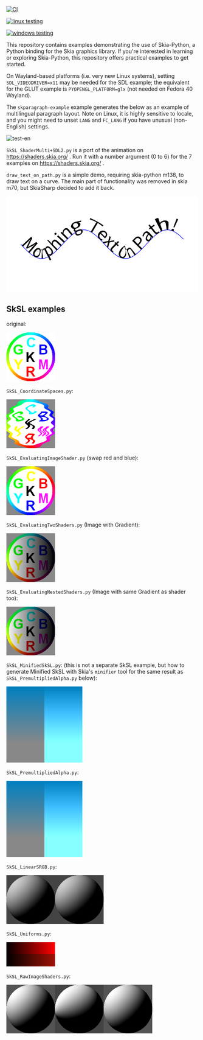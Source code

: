[![CI](https://github.com/HinTak/skia-python-examples/actions/workflows/ci.yml/badge.svg)](https://github.com/HinTak/skia-python-examples/actions/workflows/ci.yml)

[![linux testing](https://github.com/HinTak/skia-python-examples/actions/workflows/linux.yml/badge.svg)](https://github.com/HinTak/skia-python-examples/actions/workflows/linux.yml)

[![windows testing](https://github.com/HinTak/skia-python-examples/actions/workflows/windows.yml/badge.svg)](https://github.com/HinTak/skia-python-examples/actions/workflows/windows.yml)

This repository contains examples demonstrating the use of Skia-Python, a Python binding for the Skia graphics library.
If you're interested in learning or exploring Skia-Python, this repository offers practical examples to get started.

On Wayland-based platforms (i.e. very new Linux systems), setting `SDL_VIDEODRIVER=x11`
may be needed for the SDL example; the equivalent for the GLUT example is `PYOPENGL_PLATFORM=glx` (not needed on Fedora 40 Wayland).

The `skparagraph-example` example generates the below as an example of multilingual paragraph layout.
Note on Linux, it is highly sensitive to locale, and you might need to unset `LANG` and `FC_LANG` if you have unusual
(non-English) settings.

![test-en](https://github.com/user-attachments/assets/9ff6dff5-a684-46e9-9a30-cd91455845cb)

`SkSL_ShaderMulti+SDL2.py` is a port of the animation on https://shaders.skia.org/ . Run it with a number argument (0 to 6) for the 7 examples on https://shaders.skia.org/ .

`draw_text_on_path.py` is a simple demo, requiring skia-python m138, to draw text on a curve. The main part of functionality was
removed in skia m70, but SkiaSharp decided to add it back.

![original](figures/morphed_text.png)

## SkSL examples

original:

![original](resources/images/example_5.png)

`SkSL_CoordinateSpaces.py`:

![CoordinateSpaces](SkSL_example_outputs/CoordinateSpaces.png)

`SkSL_EvaluatingImageShader.py` (swap red and blue):

![EvaluatingImageShader](SkSL_example_outputs/EvaluatingImageShader.png)

`SkSL_EvaluatingTwoShaders.py` (Image with Gradient):

![EvaluatingTwoShaders](SkSL_example_outputs/EvaluatingTwoShaders.png)

`SkSL_EvaluatingNestedShaders.py` (Image with same Gradient as shader too):

![EvaluatingNestedShaders](SkSL_example_outputs/EvaluatingNestedShaders.png)

`SkSL_MinifiedSkSL.py`: (this is not a separate SkSL example, but how to generate Minified SkSL with Skia's `minifier` tool
for the same result as `SkSL_PremultipliedAlpha.py` below):

![MinifiedSkSL](SkSL_example_outputs/MinifiedSkSL.png)

`SkSL_PremultipliedAlpha.py`:

![PremultipliedAlpha](SkSL_example_outputs/PremultipliedAlpha.png)

`SkSL_LinearSRGB.py`:

![LinearSRGB](SkSL_example_outputs/LinearSRGB.png)

`SkSL_Uniforms.py`:

![Uniforms](SkSL_example_outputs/Uniforms.png)

`SkSL_RawImageShaders.py`:

![RawImageShaders](SkSL_example_outputs/RawImageShaders.png)
